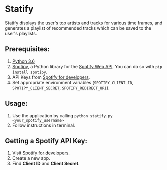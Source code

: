 # Statify
Statify displays the user's top artists and tracks for various time frames, and generates a playlist of recommended tracks which can be saved to the user's playlists.

## Prerequisites:
1. <a href='https://www.python.org/downloads/'>Python 3.6</a>
2. <a href="http://spotipy.readthedocs.io/en/latest/">Spotipy</a>, a Python library for the <a href="https://developer.spotify.com/documentation/web-api/">Spotify Web API</a>. You can do so with <code>pip install spotipy</code>.
3. API Keys from <a href="https://developer.spotify.com">Spotify for developers</a>.
4. Set appropriate environment variables (<code>SPOTIPY_CLIENT_ID</code>, <code>SPOTIPY_CLIENT_SECRET</code>, <code>SPOTIPY_REDIRECT_URI</code>).

## Usage:  
1. Use the application by calling <code>python statify.py <your_spotify_username></code>
2. Follow instructions in terminal.

## Getting a Spotify API Key:
1. Visit <a href='https://developer.spotify.com/dashboard/applications'>Spotify for developers</a>.
2. Create a new app.
3. Find **Client ID** and **Client Secret**.

